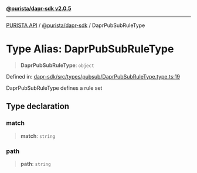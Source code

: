 [**@purista/dapr-sdk v2.0.5**](../README.md)

***

[PURISTA API](../../../packages.md) / [@purista/dapr-sdk](../README.md) / DaprPubSubRuleType

# Type Alias: DaprPubSubRuleType

> **DaprPubSubRuleType**: `object`

Defined in: [dapr-sdk/src/types/pubsub/DaprPubSubRuleType.type.ts:19](https://github.com/puristajs/purista/blob/master/packages/dapr-sdk/src/types/pubsub/DaprPubSubRuleType.type.ts#L19)

DaprPubSubRuleType defines a rule set

## Type declaration

### match

> **match**: `string`

### path

> **path**: `string`
